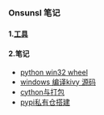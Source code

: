 ### Onsunsl 笔记 

#### 1.[工具](note/tools/tools.md) 

#### 2.笔记
* [python win32 wheel](https://www.lfd.uci.edu/~gohlke/pythonlibs/)
* [windows 编译kivy 源码](note/build_kivy.md)
* [cython与打包](note/demo/pyd_package/readme.md)
* [pypi私有仓搭建](note/demo/pypi_server_demo/readme.md)

